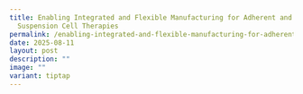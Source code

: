 ```yaml
---
title: Enabling Integrated and Flexible Manufacturing for Adherent and
  Suspension Cell Therapies
permalink: /enabling-integrated-and-flexible-manufacturing-for-adherent-and-suspension-cell-therapies/
date: 2025-08-11
layout: post
description: ""
image: ""
variant: tiptap
---
```

